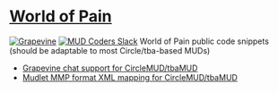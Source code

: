 # [World of Pain](https://worldofpa.in)
[![Grapevine](https://img.shields.io/badge/Grapevine-MUD%20Chat%20Network-brightgreen.svg)](https://grapevine.haus/)
[![MUD Coders Slack](https://slack.mudcoders.com/badge.svg)](https://slack.mudcoders.com/)
World of Pain public code snippets (should be adaptable to most Circle/tba-based MUDs)
* [Grapevine chat support for CircleMUD/tbaMUD](GRAPEVINE.md)
* [Mudlet MMP format XML mapping for CircleMUD/tbaMUD](XMLMAP.md)
